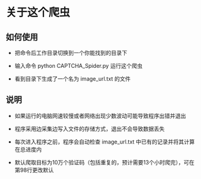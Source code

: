 # 关于这个爬虫

## 如何使用

+ 把命令后工作目录切换到一个你能找到的目录下

+ 输入命令 python CAPTCHA_Spider.py 运行这个爬虫

+ 看到目录下生成了一个名为 image_url.txt 的文件 

## 说明

* 如果运行的电脑网速较慢或者网络出现少数波动可能导致程序出错并退出

* 程序采用边采集边写入文件的存储方式，退出不会导致数据丢失

* 每次进入程序之前，程序会自动检查 image_url.txt 中已有的记录并将其计算在总进度内

* 默认爬取目标为10万个验证码（包括重复的，预计需要13个小时爬完），可在第98行更改默认